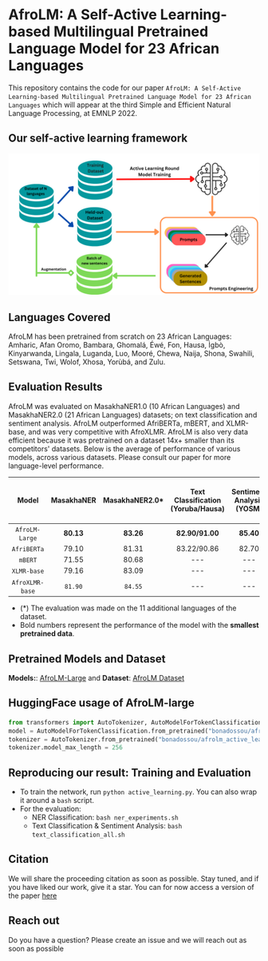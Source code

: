 # AfroLM: A Self-Active Learning-based Multilingual Pretrained Language Model for 23 African Languages

This repository contains the code for our paper `AfroLM: A Self-Active Learning-based Multilingual Pretrained Language Model for 23 African Languages` which will appear at the third Simple and Efficient Natural Language Processing, at EMNLP 2022.

## Our self-active learning framework
![Model](afrolm.png)

## Languages Covered
AfroLM has been pretrained from scratch on 23 African Languages: Amharic, Afan Oromo, Bambara, Ghomalá, Éwé, Fon, Hausa, Ìgbò, Kinyarwanda, Lingala, Luganda, Luo, Mooré, Chewa, Naija, Shona, Swahili, Setswana, Twi, Wolof, Xhosa, Yorùbá, and Zulu.

## Evaluation Results
AfroLM was evaluated on MasakhaNER1.0 (10 African Languages) and MasakhaNER2.0 (21 African Languages) datasets; on text classification and sentiment analysis. AfroLM outperformed AfriBERTa, mBERT, and XLMR-base, and was very competitive with AfroXLMR. AfroLM is also very data efficient because it was pretrained on a dataset 14x+ smaller than its competitors' datasets. Below is the average of performance of various models, across various datasets. Please consult our paper for more language-level performance.

Model | MasakhaNER | MasakhaNER2.0* | Text Classification (Yoruba/Hausa) | Sentiment Analysis (YOSM) | OOD Sentiment Analysis (Twitter -> YOSM) |
|:---: |:---: |:---: | :---: |:---: | :---: |
`AfroLM-Large` | **80.13** | **83.26** | **82.90/91.00** | **85.40** | **68.70** |
`AfriBERTa` | 79.10 | 81.31 | 83.22/90.86 | 82.70 | 65.90 |
`mBERT` | 71.55 | 80.68 | --- | --- | --- |
`XLMR-base` | 79.16 | 83.09 | --- | --- | --- |
`AfroXLMR-base` | `81.90` | `84.55` | --- | --- | --- |

- (*) The evaluation was made on the 11 additional languages of the dataset.
- Bold numbers represent the performance of the model with the **smallest pretrained data**.
## Pretrained Models and Dataset

**Models:**: [AfroLM-Large](https://huggingface.co/bonadossou/afrolm_active_learning) and **Dataset**: [AfroLM Dataset](https://huggingface.co/datasets/bonadossou/afrolm_active_learning_dataset)

## HuggingFace usage of AfroLM-large
```python
from transformers import AutoTokenizer, AutoModelForTokenClassification
model = AutoModelForTokenClassification.from_pretrained("bonadossou/afrolm_active_learning")
tokenizer = AutoTokenizer.from_pretrained("bonadossou/afrolm_active_learning")
tokenizer.model_max_length = 256
```

## Reproducing our result: Training and Evaluation

- To train the network, run `python active_learning.py`. You can also wrap it around a `bash` script.
- For the evaluation:
    - NER Classification: `bash ner_experiments.sh`
    - Text Classification & Sentiment Analysis: `bash text_classification_all.sh`
    

## Citation
We will share the proceeding citation as soon as possible. Stay tuned, and if you have liked our work, give it a star. You can for now access a version of the paper [here](https://drive.google.com/file/d/1HMtEyeHlwlnNEZpB6ih1CaSsXxVH-3OH/view?usp=share_link)

## Reach out

Do you have a question? Please create an issue and we will reach out as soon as possible